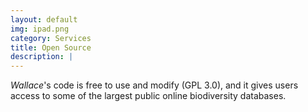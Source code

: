 ```yaml
---
layout: default
img: ipad.png
category: Services
title: Open Source
description: |
---
```

*Wallace*'s code is free to use and modify (GPL 3.0), and it gives users access to some of the largest public online biodiversity databases.